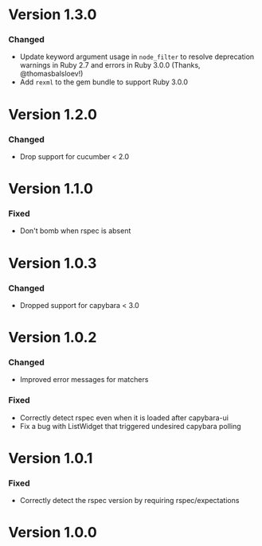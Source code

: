 # Version 1.3.0

### Changed

* Update keyword argument usage in `node_filter` to resolve deprecation warnings in Ruby 2.7 and errors in Ruby 3.0.0 (Thanks, @thomasbalsloev!)
* Add `rexml` to the gem bundle to support Ruby 3.0.0

# Version 1.2.0

### Changed

* Drop support for cucumber < 2.0

# Version 1.1.0

### Fixed

* Don't bomb when rspec is absent

# Version 1.0.3

### Changed

* Dropped support for capybara < 3.0

# Version 1.0.2

### Changed

* Improved error messages for matchers

### Fixed

* Correctly detect rspec even when it is loaded after capybara-ui
* Fix a bug with ListWidget that triggered undesired capybara polling

# Version 1.0.1

### Fixed

* Correctly detect the rspec version by requiring rspec/expectations

# Version 1.0.0
